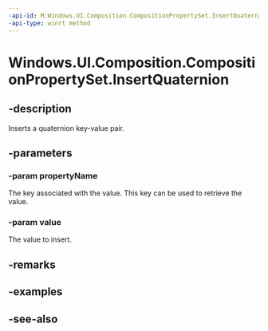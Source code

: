 ```yaml
---
-api-id: M:Windows.UI.Composition.CompositionPropertySet.InsertQuaternion(System.String,Windows.Foundation.Numerics.Quaternion)
-api-type: winrt method
---
```


<!-- Method syntax
public void InsertQuaternion(System.String propertyName, Windows.Foundation.Numerics.Quaternion value)
-->

# Windows.UI.Composition.CompositionPropertySet.InsertQuaternion

## -description
Inserts a quaternion key-value pair.



## -parameters
### -param propertyName
The key associated with the value. This key can be used to retrieve the value.

### -param value
The value to insert.

## -remarks

## -examples

## -see-also
